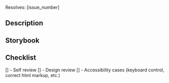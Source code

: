 Resolves: [issue_number]

## Description


## Storybook


## Checklist
[] - Self review
[] - Design review
[] - Accessibility cases (keyboard control, correct html markup, etc.)

